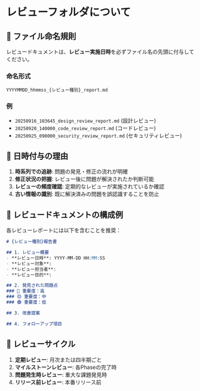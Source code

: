 # レビューフォルダについて

## 📅 ファイル命名規則

レビュードキュメントは、**レビュー実施日時**を必ずファイル名の先頭に付与してください。

### 命名形式
```
YYYYMMDD_hhmmss_{レビュー種別}_report.md
```

### 例
- `20250916_103645_design_review_report.md` (設計レビュー)
- `20250920_140000_code_review_report.md` (コードレビュー)
- `20250925_090000_security_review_report.md` (セキュリティレビュー)

## 🎯 日時付与の理由

1. **時系列での追跡**: 問題の発見・修正の流れが明確
2. **修正状況の把握**: レビュー後に問題が解決されたか判断可能
3. **レビューの頻度確認**: 定期的なレビューが実施されているか確認
4. **古い情報の識別**: 既に解決済みの問題を誤認識することを防止

## 📝 レビュードキュメントの構成例

各レビューレポートには以下を含むことを推奨：

```markdown
# {レビュー種別}報告書

## 1. レビュー概要
- **レビュー日時**: YYYY-MM-DD HH:MM:SS
- **レビュー対象**:
- **レビュー担当者**:
- **レビュー目的**:

## 2. 発見された問題点
### 🔴 重要度：高
### 🟡 重要度：中
### 🟢 重要度：低

## 3. 改善提案

## 4. フォローアップ項目
```

## 🔄 レビューサイクル

1. **定期レビュー**: 月次または四半期ごと
2. **マイルストーンレビュー**: 各Phaseの完了時
3. **問題発生時レビュー**: 重大な課題発見時
4. **リリース前レビュー**: 本番リリース前
